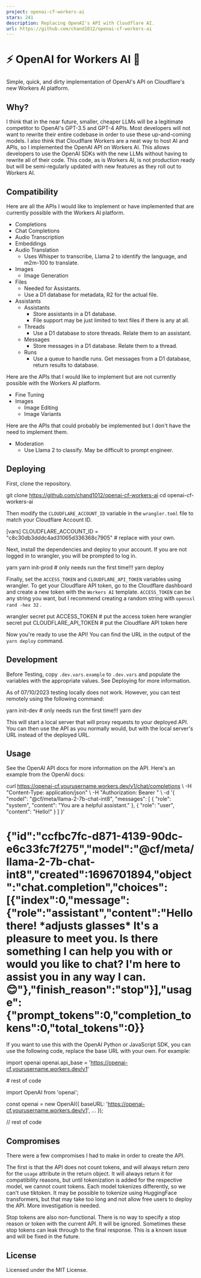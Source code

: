 ```yaml
---
project: openai-cf-workers-ai
stars: 241
description: Replacing OpenAI's API with Cloudflare AI.
url: https://github.com/chand1012/openai-cf-workers-ai
---
```


⚡️ OpenAI for Workers AI 🧠
===========================

### 

Simple, quick, and dirty implementation of OpenAI's API on Cloudflare's new Workers AI platform.

Why?
----

I think that in the near future, smaller, cheaper LLMs will be a legitimate competitor to OpenAI's GPT-3.5 and GPT-4 APIs. Most developers will not want to rewrite their entire codebase in order to use these up-and-coming models. I also think that Cloudflare Workers are a neat way to host AI and APIs, so I implemented the OpenAI API on Workers AI. This allows developers to use the OpenAI SDKs with the new LLMs without having to rewrite all of their code. This code, as is Workers AI, is not production ready but will be semi-regularly updated with new features as they roll out to Workers AI.

Compatibility
-------------

Here are all the APIs I would like to implement or have implemented that are currently possible with the Workers AI platform.

-   Completions
-   Chat Completions
-   Audio Transcription
-   Embeddings
-   Audio Translation
    -   Uses Whisper to transcribe, Llama 2 to identify the language, and m2m-100 to translate.
-   Images
    -   Image Generation
-   Files
    -   Needed for Assistants.
    -   Use a D1 database for metadata, R2 for the actual file.
-   Assistants
    -   Assistants
        -   Store assistants in a D1 database.
        -   File support may be just limited to text files if there is any at all.
    -   Threads
        -   Use a D1 database to store threads. Relate them to an assistant.
    -   Messages
        -   Store messages in a D1 database. Relate them to a thread.
    -   Runs
        -   Use a queue to handle runs. Get messages from a D1 database, return results to database.

Here are the APIs that I would like to implement but are not currently possible with the Workers AI platform.

-   Fine Tuning
-   Images
    -   Image Editing
    -   Image Variants

Here are the APIs that could probably be implemented but I don't have the need to implement them.

-   Moderation
    -   Use Llama 2 to classify. May be difficult to prompt engineer.

Deploying
---------

First, clone the repository.

git clone https://github.com/chand1012/openai-cf-workers-ai
cd openai-cf-workers-ai

Then modify the `CLOUDFLARE_ACCOUNT_ID` variable in the `wrangler.toml` file to match your Cloudflare Account ID.

\[vars\]
CLOUDFLARE\_ACCOUNT\_ID = "c8c30db3dddc4ad31065d336368c7905" # replace with your own.

Next, install the dependencies and deploy to your account. If you are not logged in to wrangler, you will be prompted to log in.

yarn
yarn init-prod # only needs run the first time!!!
yarn deploy

Finally, set the `ACCESS_TOKEN` and `CLOUDFLARE_API_TOKEN` variables using wrangler. To get your Cloudflare API token, go to the Cloudflare dashboard and create a new token with the `Workers AI` template. `ACCESS_TOKEN` can be any string you want, but I recommend creating a random string with `openssl rand -hex 32` .

wrangler secret put ACCESS\_TOKEN # put the access token here
wrangler secret put CLOUDFLARE\_API\_TOKEN # put the Cloudflare API token here

Now you're ready to use the API! You can find the URL in the output of the `yarn deploy` command.

Development
-----------

Before Testing, copy `.dev.vars.example` to `.dev.vars` and populate the variables with the appropriate values. See Deploying for more information.

As of 07/10/2023 testing locally does not work. However, you can test remotely using the following command:

yarn init-dev # only needs run the first time!!!
yarn dev

This will start a local server that will proxy requests to your deployed API. You can then use the API as you normally would, but with the local server's URL instead of the deployed URL.

Usage
-----

See the OpenAI API docs for more information on the API. Here's an example from the OpenAI docs:

curl https://openai-cf.yourusername.workers.dev/v1/chat/completions \\
  -H "Content-Type: application/json" \\
  -H "Authorization: Bearer <Any string value you set.>" \\
  -d '{
    "model": "@cf/meta/llama-2-7b-chat-int8",
    "messages": \[
      {
        "role": "system",
        "content": "You are a helpful assistant."
      },
      {
        "role": "user",
        "content": "Hello!"
      }
    \]
  }'
# {"id":"ccfbc7fc-d871-4139-90dc-e6c33fc7f275","model":"@cf/meta/llama-2-7b-chat-int8","created":1696701894,"object":"chat.completion","choices":\[{"index":0,"message":{"role":"assistant","content":"Hello there! \*adjusts glasses\* It's a pleasure to meet you. Is there something I can help you with or would you like to chat? I'm here to assist you in any way I can. 😊"},"finish\_reason":"stop"}\],"usage":{"prompt\_tokens":0,"completion\_tokens":0,"total\_tokens":0}}

If you want to use this with the OpenAI Python or JavaScript SDK, you can use the following code, replace the base URL with your own. For example:

import openai
openai.api\_base \= 'https://openai-cf.yourusername.workers.dev/v1'

\# rest of code

import OpenAI from 'openai';

const openai \= new OpenAI({
    baseURL: 'https://openai-cf.yourusername.workers.dev/v1',
    ...
});

// rest of code

Compromises
-----------

There were a few compromises I had to make in order to create the API.

The first is that the API does not count tokens, and will always return zero for the `usage` attribute in the return object. It will always return it for compatibility reasons, but until tokenization is added for the respective model, we cannot count tokens. Each model tokenizes differently, so we can't use tiktoken. It may be possible to tokenize using HuggingFace transformers, but that may take too long and not allow free users to deploy the API. More investigation is needed.

Stop tokens are also non-functional. There is no way to specify a stop reason or token with the current API. It will be ignored. Sometimes these stop tokens can leak through to the final response. This is a known issue and will be fixed in the future.

License
-------

Licensed under the MIT License.
